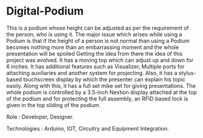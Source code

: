 # Digital-Podium
This is a podium whose height can be adjusted as per the requirement of the person, who is using it.
The major issue which arises while using a Podium is that if the height of a person is not normal than using a Podium becomes nothing more than an embarrassing moment and the whole presentation will be spoiled Getting the idea from there the idea of this project was evolved.
It has a moving top which can adjust up and down for 6 inches. It has additional features such as Visualizer, Multiple ports for attaching auxiliaries and another system for projecting.
Also, it has a stylus-based touchscreen display by which the presenter can explain his topic easily. Along with this, it has a full set mike set for giving presentations.
The whole podium is controlled by a 3.5-inch Nextion display attached at the top of the podium and for protecting the full assembly, an RFID based lock is given in the top sliding of the podium.

Role : Developer, Designer.

Technologies : Arduino, IOT, Circuitry and Equipment Integration.
